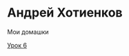 # Андрей Хотиенков
Мои домашки

[Урок 6](https://andreykop174.github.io/Lesson%209/src/index.html "Моя 9 домашка")

